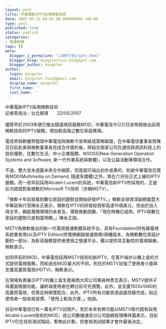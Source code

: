 ```yaml
---
layout: post
title: 中華電新IPTV採用微軟技術
date: 2007-05-22 04:01:00.000000000 +08:00
type: post
published: true
status: publish
categories:
- 產業新聞
tags: []
meta:
  blogger_1_permalink: "/2007/05/iptv.html"
  blogger_blog: mingstertsai.blogspot.com
  blogger_author: mingster
author:
  login: mingster
  email: mingster.tsai@gmail.com
  display_name: mingster
  first_name: ''
  last_name: ''
---
```

<p>中華電新IPTV採用微軟技術<br />記者馬培治／台北報導　　22/05/2007<br /><a href="http://taiwan.cnet.com/news/comms/0,2000062977,20118285-20000749c,00.htm"></a><a href="http://taiwan.cnet.com/news/comms/0,2000062976,20118285-20000749c,00.htm"></a><a href="void(0)"></a><br />儘管早於2003年便已推出隨選視訊服務MOD，中華電信今(22)日宣佈將推出採用微軟技術的IPTV服務，增加較高階之數位家庭應用。</p>
<p>電信界與軟體界龍頭中華電信與微軟今宣佈結成策略聯盟，在中華電信董事長賀陳旦日前赴美與微軟董事長完成合作簽約後，將結合兩家公司在通信與資訊科技上的技術優勢，在數位生活、中小企業服務、NGOSS(New Generation Operation Systems and Software, 新一代作業系統與軟體)，以及公益活動等領域合作。</p>
<p>不過，雙方並未透露未來合作細節，但首個可端出初步成果的，則是中華電信在既有MOD(Multimedia on Demand, 隨選多媒體)之外，將在六月份正式上線的IPTV服務，而一改早前採用Alcatel-Lucent的系統，中華電信新IPTV所採用的，正是此次結盟對象微軟的Microsoft TV技術（亦稱MSTV）。</p>
<p>「微軟十年前就看到數位家庭的趨勢並開始研發IPTV，」微軟全球資深副總裁暨大中華區執行官陳永正表示，微軟在IPTV的研發投資即高達10億美元，但由於投入得太早，網路寬頻環境仍未普及，導致推動困難，「現在時機已成熟，IPTV與數位家庭的趨勢已是相當明顯，」陳永正說。</p>
<p>MSTV為微軟推出的新一代電視營運軟體系統平台，具有Foundation(供有線電視系統業者用)以及IPTV Edition(供寬頻網路營運商用)兩種版本，為微軟數位家庭計劃的一部分，為影音服務提供者使用之營運平台，藉以提供具互動性的電視娛樂，微軟表示。</p>
<p>如同早前的MOD，中華電信採用MSTV技術的新IPTV，在客戶端亦以機上盒的方式提供電視服務。而和過去MOD最大的不同，則在於MSTV加強了使用者介面與支援高畫質電視(HDTV)，微軟表示。</p>
<p>在現場負責展示IPTV的機上盒生產廠商大同公司專員林彥志表示，MSTV提供子母畫面檢閱功能，讓終端使用者在轉台前可先預覽，此外，並支援1920x1080的高畫質電視，但需足夠頻寬配合，此外，IPTV所有功能皆透過遙控器完成，貼近使用者一般收視習慣，「使用上較為方便，」他說。</p>
<p>目前中華電信已有一萬名IPTV試用戶，至於未來有無可能以MSTV取代既有採用Alcatel-Lucent技術的MOD，該公司數據通信分公司副總經理陳祥義表示，目前IPTV仍在技術測試階段，暫無此計劃，但會視測試結果才會作最後決定。</p>
